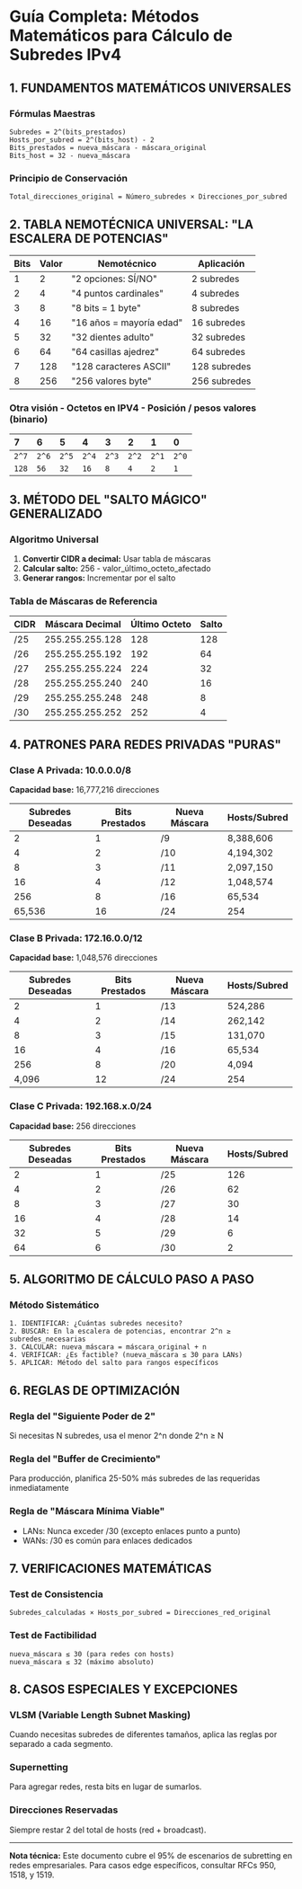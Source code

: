 # Guía Completa: Métodos Matemáticos para Cálculo de Subredes IPv4

## 1. FUNDAMENTOS MATEMÁTICOS UNIVERSALES

### Fórmulas Maestras

```
Subredes = 2^(bits_prestados)
Hosts_por_subred = 2^(bits_host) - 2
Bits_prestados = nueva_máscara - máscara_original
Bits_host = 32 - nueva_máscara
```

### Principio de Conservación

```
Total_direcciones_original = Número_subredes × Direcciones_por_subred
```

## 2. TABLA NEMOTÉCNICA UNIVERSAL: "LA ESCALERA DE POTENCIAS"

| Bits | Valor | Nemotécnico | Aplicación |
|------|-------|-------------|------------|
| 1 | 2 | "2 opciones: SÍ/NO" | 2 subredes |
| 2 | 4 | "4 puntos cardinales" | 4 subredes |
| 3 | 8 | "8 bits = 1 byte" | 8 subredes |
| 4 | 16 | "16 años = mayoría edad" | 16 subredes |
| 5 | 32 | "32 dientes adulto" | 32 subredes |
| 6 | 64 | "64 casillas ajedrez" | 64 subredes |
| 7 | 128 | "128 caracteres ASCII" | 128 subredes |
| 8 | 256 | "256 valores byte" | 256 subredes |

### Otra visión - Octetos en IPV4 - Posición / pesos valores (binario)

|7|6|5|4|3|2|1|0|
|:--|:--|:--|:--|:--|:--|:--|:--|
|`2^7`|`2^6` |`2^5` |`2^4` |`2^3` |`2^2` |`2^1` |`2^0` |
|`128`|`56` |`32` |`16` |`8` |`4` |`2` |`1` |

## 3. MÉTODO DEL "SALTO MÁGICO" GENERALIZADO

### Algoritmo Universal

1. **Convertir CIDR a decimal:** Usar tabla de máscaras
2. **Calcular salto:** 256 - valor_último_octeto_afectado
3. **Generar rangos:** Incrementar por el salto

### Tabla de Máscaras de Referencia

| CIDR | Máscara Decimal | Último Octeto | Salto |
|------|-----------------|---------------|-------|
| /25 | 255.255.255.128 | 128 | 128 |
| /26 | 255.255.255.192 | 192 | 64 |
| /27 | 255.255.255.224 | 224 | 32 |
| /28 | 255.255.255.240 | 240 | 16 |
| /29 | 255.255.255.248 | 248 | 8 |
| /30 | 255.255.255.252 | 252 | 4 |

## 4. PATRONES PARA REDES PRIVADAS "PURAS"

### Clase A Privada: 10.0.0.0/8

**Capacidad base:** 16,777,216 direcciones

| Subredes Deseadas | Bits Prestados | Nueva Máscara | Hosts/Subred |
|-------------------|----------------|---------------|--------------|
| 2 | 1 | /9 | 8,388,606 |
| 4 | 2 | /10 | 4,194,302 |
| 8 | 3 | /11 | 2,097,150 |
| 16 | 4 | /12 | 1,048,574 |
| 256 | 8 | /16 | 65,534 |
| 65,536 | 16 | /24 | 254 |

### Clase B Privada: 172.16.0.0/12
**Capacidad base:** 1,048,576 direcciones

| Subredes Deseadas | Bits Prestados | Nueva Máscara | Hosts/Subred |
|-------------------|----------------|---------------|--------------|
| 2 | 1 | /13 | 524,286 |
| 4 | 2 | /14 | 262,142 |
| 8 | 3 | /15 | 131,070 |
| 16 | 4 | /16 | 65,534 |
| 256 | 8 | /20 | 4,094 |
| 4,096 | 12 | /24 | 254 |

### Clase C Privada: 192.168.x.0/24
**Capacidad base:** 256 direcciones

| Subredes Deseadas | Bits Prestados | Nueva Máscara | Hosts/Subred |
|-------------------|----------------|---------------|--------------|
| 2 | 1 | /25 | 126 |
| 4 | 2 | /26 | 62 |
| 8 | 3 | /27 | 30 |
| 16 | 4 | /28 | 14 |
| 32 | 5 | /29 | 6 |
| 64 | 6 | /30 | 2 |

## 5. ALGORITMO DE CÁLCULO PASO A PASO

### Método Sistemático

```
1. IDENTIFICAR: ¿Cuántas subredes necesito?
2. BUSCAR: En la escalera de potencias, encontrar 2^n ≥ subredes_necesarias
3. CALCULAR: nueva_máscara = máscara_original + n
4. VERIFICAR: ¿Es factible? (nueva_máscara ≤ 30 para LANs)
5. APLICAR: Método del salto para rangos específicos
```

## 6. REGLAS DE OPTIMIZACIÓN

### Regla del "Siguiente Poder de 2"

Si necesitas N subredes, usa el menor 2^n donde 2^n ≥ N

### Regla del "Buffer de Crecimiento"

Para producción, planifica 25-50% más subredes de las requeridas inmediatamente

### Regla de "Máscara Mínima Viable"

- LANs: Nunca exceder /30 (excepto enlaces punto a punto)
- WANs: /30 es común para enlaces dedicados

## 7. VERIFICACIONES MATEMÁTICAS

### Test de Consistencia

```
Subredes_calculadas × Hosts_por_subred = Direcciones_red_original
```

### Test de Factibilidad

```
nueva_máscara ≤ 30 (para redes con hosts)
nueva_máscara ≤ 32 (máximo absoluto)
```

## 8. CASOS ESPECIALES Y EXCEPCIONES

### VLSM (Variable Length Subnet Masking)

Cuando necesitas subredes de diferentes tamaños, aplica las reglas por separado a cada segmento.

### Supernetting

Para agregar redes, resta bits en lugar de sumarlos.

### Direcciones Reservadas

Siempre restar 2 del total de hosts (red + broadcast).

---

**Nota técnica:** Este documento cubre el 95% de escenarios de subretting en redes empresariales. Para casos edge específicos, consultar RFCs 950, 1518, y 1519.